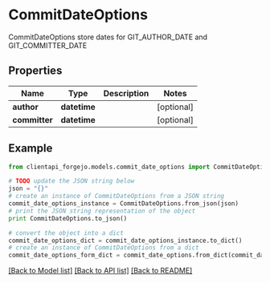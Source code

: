 # CommitDateOptions

CommitDateOptions store dates for GIT_AUTHOR_DATE and GIT_COMMITTER_DATE

## Properties
Name | Type | Description | Notes
------------ | ------------- | ------------- | -------------
**author** | **datetime** |  | [optional] 
**committer** | **datetime** |  | [optional] 

## Example

```python
from clientapi_forgejo.models.commit_date_options import CommitDateOptions

# TODO update the JSON string below
json = "{}"
# create an instance of CommitDateOptions from a JSON string
commit_date_options_instance = CommitDateOptions.from_json(json)
# print the JSON string representation of the object
print CommitDateOptions.to_json()

# convert the object into a dict
commit_date_options_dict = commit_date_options_instance.to_dict()
# create an instance of CommitDateOptions from a dict
commit_date_options_form_dict = commit_date_options.from_dict(commit_date_options_dict)
```
[[Back to Model list]](../README.md#documentation-for-models) [[Back to API list]](../README.md#documentation-for-api-endpoints) [[Back to README]](../README.md)


